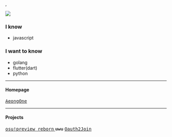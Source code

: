,<p align="center">

<a href="https://osu.ppy.sh/users/14709263">
  <img src="https://osu-sig.vercel.app/card?user=14709263&mode=std&lang=en&blur=6&animation=true" />
</a>

</p>

<h3>I know</h3>

- javascript

<h3>I want to know</h3>

- golang
- flutter(dart)
- python

<hr />

<h4>Homepage</h4>

<a href="//aeong.one">
  <kbd>AeongOne</kbd>
</a>

<hr />

<h4>Projects</h4>

<a href="//osu.pages.dev">
  <kbd>osu!preview reborn</kbd>
</a>
<!-- <a href=""> -->
  <kbd><s>uwu</s></kbd>
<a href="//github.com/aeongdesu/Oauth2Join">
  <kbd>Oauth2Join</kbd>
</a>
